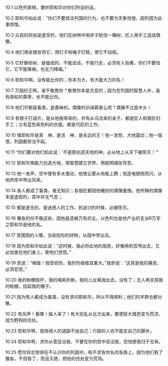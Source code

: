 <a id="1"></a>10:1  以色列家啊，要听耶和华对你们所说的话。  

<a id="2"></a>10:2  耶和华如此说：“你们不要效法列国的行为，也不要为天象惊惶，因列国为此事惊惶。  

<a id="3"></a>10:3  众民的风俗是虚空的，他们在树林中用斧子砍伐一棵树，匠人用手工造成偶像。  

<a id="4"></a>10:4  他们用金银妆饰它，用钉子和锤子钉稳，使它不动摇。  

<a id="5"></a>10:5  它好像棕树，是镟成的，不能说话，不能行走，必须有人抬著。你们不要怕它，它不能降祸，也无力降福。”  

<a id="6"></a>10:6  耶和华啊，没有能比你的；你本为大，有大能大力的名！  

<a id="7"></a>10:7  万国的王啊，谁不敬畏你？敬畏你本是合宜的；因为在列国的智慧人中，虽有政权的尊荣，也不能比你。  

<a id="8"></a>10:8  他们尽都是畜类，是愚昧的。偶像的训诲算甚么呢？偶像不过是木头！  

<a id="9"></a>10:9  有银子打成片，是从他施带来的，并有从乌法来的金子，都是匠人和银匠的手工；又有蓝色紫色料的衣服，都是巧匠的工作。  

<a id="10"></a>10:10  惟耶和华是真　神，是活　神，是永远的王！他一发怒，大地震动；他一恼恨，列国都担当不起。  

<a id="11"></a>10:11  “你们要对他们如此说：‘不是那创造天地的神，必从地上从天下被除灭！’”  

<a id="12"></a>10:12  耶和华用能力创造大地，用智慧建立世界，用聪明铺张穹苍。  

<a id="13"></a>10:13  他一发声，空中便有多水激动，他使云雾从地极上腾；他造电随雨而闪，从他府库中带出风来。  

<a id="14"></a>10:14  各人都成了畜类，毫无知识；各银匠都因他雕刻的偶像羞愧。他所铸的偶像本是虚假的，其中并无气息；  

<a id="15"></a>10:15  都是虚无的，是迷惑人的工作。到追讨的时候，必被除灭。  

<a id="16"></a>10:16  雅各的份不像这些，因他是造做万有的主。以色列也是他产业的支派R万军之耶和华是他的名。  

<a id="17"></a>10:17  受围困的人哪，当收拾你的财物，从国中带出去。  

<a id="18"></a>10:18  因为耶和华如此说：“这时候，我必将此地的居民，好像用机弦甩出去，又必加害在他们身上，使他们觉悟。”  

<a id="19"></a>10:19  民说：“祸哉！我受损伤，我的伤痕极其重大。”我却说：“这真是我的痛苦，必须忍受。”  

<a id="20"></a>10:20  我的帐棚毁坏，我的绳索折断。我的儿女离我出去，没有了；无人再支搭我的帐棚，挂起我的幔子。  

<a id="21"></a>10:21  因为牧人都成为畜类，没有求问耶和华，所以不得顺利；他们的羊群也都分散。  

<a id="22"></a>10:22  有风声！看哪！敌人来了！有大扰乱从北方出来，要使犹大城邑变为荒凉，成为野狗的住处。  

<a id="23"></a>10:23  耶和华啊，我晓得人的道路不由自己；行路的人也不能定自己的脚步。  

<a id="24"></a>10:24  耶和华啊，求你从宽惩治我，不要在你的怒中惩治我，恐怕使我归于无有。  

<a id="25"></a>10:25  愿你将忿怒倾在不认识你的列国中，和不求告你名的各族上。因为他们吞了雅各，不但吞了，而且灭绝，把他的住处变为荒场。  
